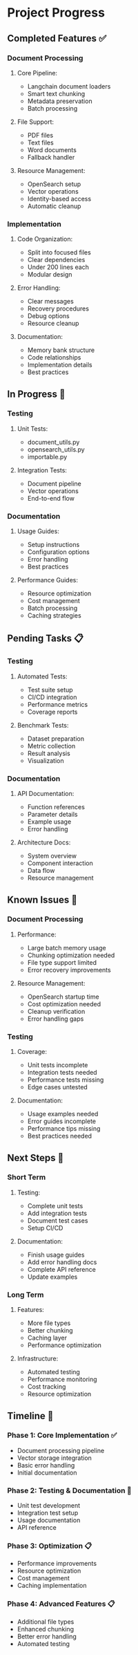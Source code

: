 # Project Progress

## Completed Features ✅

### Document Processing
1. Core Pipeline:
   - Langchain document loaders
   - Smart text chunking
   - Metadata preservation
   - Batch processing

2. File Support:
   - PDF files
   - Text files
   - Word documents
   - Fallback handler

3. Resource Management:
   - OpenSearch setup
   - Vector operations
   - Identity-based access
   - Automatic cleanup

### Implementation
1. Code Organization:
   - Split into focused files
   - Clear dependencies
   - Under 200 lines each
   - Modular design

2. Error Handling:
   - Clear messages
   - Recovery procedures
   - Debug options
   - Resource cleanup

3. Documentation:
   - Memory bank structure
   - Code relationships
   - Implementation details
   - Best practices

## In Progress 🔄

### Testing
1. Unit Tests:
   - document_utils.py
   - opensearch_utils.py
   - importable.py

2. Integration Tests:
   - Document pipeline
   - Vector operations
   - End-to-end flow

### Documentation
1. Usage Guides:
   - Setup instructions
   - Configuration options
   - Error handling
   - Best practices

2. Performance Guides:
   - Resource optimization
   - Cost management
   - Batch processing
   - Caching strategies

## Pending Tasks 📋

### Testing
1. Automated Tests:
   - Test suite setup
   - CI/CD integration
   - Performance metrics
   - Coverage reports

2. Benchmark Tests:
   - Dataset preparation
   - Metric collection
   - Result analysis
   - Visualization

### Documentation
1. API Documentation:
   - Function references
   - Parameter details
   - Example usage
   - Error handling

2. Architecture Docs:
   - System overview
   - Component interaction
   - Data flow
   - Resource management

## Known Issues 🐛

### Document Processing
1. Performance:
   - Large batch memory usage
   - Chunking optimization needed
   - File type support limited
   - Error recovery improvements

2. Resource Management:
   - OpenSearch startup time
   - Cost optimization needed
   - Cleanup verification
   - Error handling gaps

### Testing
1. Coverage:
   - Unit tests incomplete
   - Integration tests needed
   - Performance tests missing
   - Edge cases untested

2. Documentation:
   - Usage examples needed
   - Error guides incomplete
   - Performance tips missing
   - Best practices needed

## Next Steps 🎯

### Short Term
1. Testing:
   - Complete unit tests
   - Add integration tests
   - Document test cases
   - Setup CI/CD

2. Documentation:
   - Finish usage guides
   - Add error handling docs
   - Complete API reference
   - Update examples

### Long Term
1. Features:
   - More file types
   - Better chunking
   - Caching layer
   - Performance optimization

2. Infrastructure:
   - Automated testing
   - Performance monitoring
   - Cost tracking
   - Resource optimization

## Timeline 📅

### Phase 1: Core Implementation ✅
- Document processing pipeline
- Vector storage integration
- Basic error handling
- Initial documentation

### Phase 2: Testing & Documentation 🔄
- Unit test development
- Integration test setup
- Usage documentation
- API reference

### Phase 3: Optimization 📋
- Performance improvements
- Resource optimization
- Cost management
- Caching implementation

### Phase 4: Advanced Features 📋
- Additional file types
- Enhanced chunking
- Better error handling
- Automated testing
